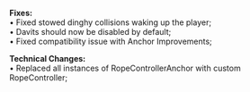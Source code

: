 **Fixes:**  
• Fixed stowed dinghy collisions waking up the player;  
• Davits should now be disabled by default;  
• Fixed compatibility issue with Anchor Improvements;  

**Technical Changes:**  
• Replaced all instances of RopeControllerAnchor with custom RopeController;  

